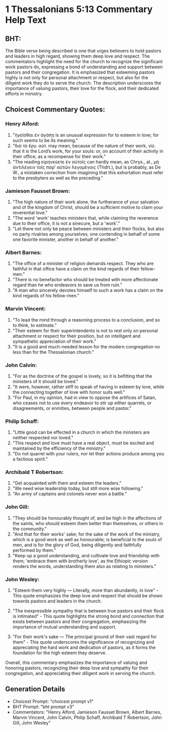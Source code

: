 # 1 Thessalonians 5:13 Commentary Help Text

## BHT:
The Bible verse being described is one that urges believers to hold pastors and leaders in high regard, showing them deep love and respect. The commentators highlight the need for the church to recognize the significant work pastors do, expressing a bond of understanding and support between pastors and their congregation. It is emphasized that esteeming pastors highly is not only for personal attachment or respect, but also for the diligent work they do to serve the church. The description underscores the importance of valuing pastors, their love for the flock, and their dedicated efforts in ministry.

## Choicest Commentary Quotes:
### Henry Alford:
1. "ἡγεῖσθαι ἐν ἀγάπῃ is an unusual expression for to esteem in love; for such seems to be its meaning."
2. "διὰ τὸ ἔργ. αὐτ. may mean, because of the nature of their work, viz. that it is the Lord’s work, for your souls: or, on account of their activity in their office, as a recompense for their work."
3. "The reading εἰρηνεύετε ἐν αὐτοῖς can hardly mean, as Chrys., al., μὴ ἀντιλέγειν τοῖς παρʼ αὐτῶν λεγομένοις (Thdrt.), but is probably, as De W., a mistaken correction from imagining that this exhortation must refer to the presbyters as well as the preceding."

### Jamieson Fausset Brown:
1. "The high nature of their work alone, the furtherance of your salvation and of the kingdom of Christ, should be a sufficient motive to claim your reverential love."
2. "The word 'work' teaches ministers that, while claiming the reverence due to their office, it is not a sinecure, but a 'work'."
3. "Let there not only be peace between ministers and their flocks, but also no party rivalries among yourselves, one contending in behalf of some one favorite minister, another in behalf of another."

### Albert Barnes:
1. "The office of a minister of religion demands respect. They who are faithful in that office have a claim on the kind regards of their fellow-men."
2. "There is no benefactor who should be treated with more affectionate regard than he who endeavors to save us from ruin."
3. "A man who sincerely devotes himself to such a work has a claim on the kind regards of his fellow-men."

### Marvin Vincent:
1. "To lead the mind through a reasoning process to a conclusion, and so to think, to estimate." 
2. "Their esteem for their superintendents is not to rest only on personal attachment or respect for their position, but on intelligent and sympathetic appreciation of their work." 
3. "It is a good and much-needed lesson for the modern congregation no less than for the Thessalonian church."

### John Calvin:
1. "For as the doctrine of the gospel is lovely, so it is befitting that the ministers of it should be loved."
2. "It were, however, rather stiff to speak of having in esteem by love, while the connecting together of love with honor suits well."
3. "For Paul, in my opinion, had in view to oppose the artifices of Satan, who ceases not to use every endeavor to stir up either quarrels, or disagreements, or enmities, between people and pastor."

### Philip Schaff:
1. "Little good can be effected in a church in which the ministers are neither respected nor loved."
2. "This respect and love must have a real object, must be excited and maintained by the efficiency of the ministry."
3. "Do not quarrel with your rulers, nor let their actions produce among you a factious spirit."

### Archibald T Robertson:
1. "Get acquainted with them and esteem the leaders." 
2. "We need wise leadership today, but still more wise following."
3. "An army of captains and colonels never won a battle."

### John Gill:
1. "They should be honourably thought of, and be high in the affections of the saints, who should esteem them better than themselves, or others in the community."
2. "And that for their works' sake; for the sake of the work of the ministry, which is a good work as well as honourable; is beneficial to the souls of men, and is for the glory of God, being diligently and faithfully performed by them."
3. "Keep up a good understanding, and cultivate love and friendship with them; 'embrace them with brotherly love', as the Ethiopic version renders the words, understanding them also as relating to ministers."

### John Wesley:
1. "Esteem them very highly — Literally, more than abundantly, in love" - This quote emphasizes the deep love and respect that should be shown towards pastors and leaders in the church.

2. "The inexpressible sympathy that is between true pastors and their flock is intimated" - This quote highlights the strong bond and connection that exists between pastors and their congregation, emphasizing the importance of mutual understanding and support.

3. "For their work's sake — The principal ground of their vast regard for them" - This quote underscores the significance of recognizing and appreciating the hard work and dedication of pastors, as it forms the foundation for the high esteem they deserve.

Overall, this commentary emphasizes the importance of valuing and honoring pastors, recognizing their deep love and sympathy for their congregation, and appreciating their diligent work in serving the church.


## Generation Details
- Choicest Prompt: "choicest prompt v1"
- BHT Prompt: "bht prompt v3"
- Commentators: "Henry Alford, Jamieson Fausset Brown, Albert Barnes, Marvin Vincent, John Calvin, Philip Schaff, Archibald T Robertson, John Gill, John Wesley"

